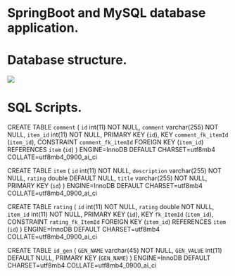 # SpringBoot and MySQL database application.

# Database structure.

![](eComerce/src/main/resources/db_structure.PNG)

# SQL Scripts.

CREATE TABLE `comment` (
  `id` int(11) NOT NULL,
  `comment` varchar(255) NOT NULL,
  `item_id` int(11) NOT NULL,
  PRIMARY KEY (`id`),
  KEY `comment_fk_itemId` (`item_id`),
  CONSTRAINT `comment_fk_itemId` FOREIGN KEY (`item_id`) REFERENCES `item` (`id`)
) ENGINE=InnoDB DEFAULT CHARSET=utf8mb4 COLLATE=utf8mb4_0900_ai_ci

CREATE TABLE `item` (
  `id` int(11) NOT NULL,
  `description` varchar(255) NOT NULL,
  `rating` double DEFAULT NULL,
  `title` varchar(255) NOT NULL,
  PRIMARY KEY (`id`)
) ENGINE=InnoDB DEFAULT CHARSET=utf8mb4 COLLATE=utf8mb4_0900_ai_ci

CREATE TABLE `rating` (
  `id` int(11) NOT NULL,
  `rating` double NOT NULL,
  `item_id` int(11) NOT NULL,
  PRIMARY KEY (`id`),
  KEY `fk_ItemId` (`item_id`),
  CONSTRAINT `rating_fk_ItemId` FOREIGN KEY (`item_id`) REFERENCES `item` (`id`)
) ENGINE=InnoDB DEFAULT CHARSET=utf8mb4 COLLATE=utf8mb4_0900_ai_ci

CREATE TABLE `id_gen` (
  `GEN_NAME` varchar(45) NOT NULL,
  `GEN_VALUE` int(11) DEFAULT NULL,
  PRIMARY KEY (`GEN_NAME`)
) ENGINE=InnoDB DEFAULT CHARSET=utf8mb4 COLLATE=utf8mb4_0900_ai_ci
